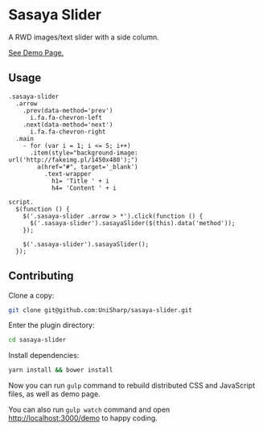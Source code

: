 # Sasaya Slider

A RWD images/text slider with a side column.

[See Demo Page.](https://unisharp.github.io/sasaya-slider/)

## Usage

```jade
.sasaya-slider
  .arrow
    .prev(data-method='prev')
      i.fa.fa-chevron-left
    .next(data-method='next')
      i.fa.fa-chevron-right
  .main
    - for (var i = 1; i <= 5; i++)
      .item(style="background-image: url('http://fakeimg.pl/1450x480');")
        a(href="#", target='_blank')
          .text-wrapper
            h1= 'Title ' + i
            h4= 'Content ' + i

script.
  $(function () {
    $('.sasaya-slider .arrow > *').click(function () {
      $('.sasaya-slider').sasayaSlider($(this).data('method'));
    });

    $('.sasaya-slider').sasayaSlider();
  });
```

## Contributing

Clone a copy:

```bash
git clone git@github.com:UniSharp/sasaya-slider.git
```

Enter the plugin directory:

```bash
cd sasaya-slider
```

Install dependencies:

```bash
yarn install && bower install
```

Now you can run `gulp` command to rebuild distributed CSS and JavaScript files, as well as demo page.

You can also run `gulp watch` command and open <http://localhost:3000/demo> to happy coding.
